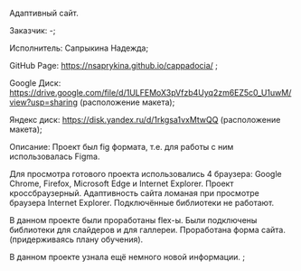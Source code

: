 Адаптивный сайт.

Заказчик: -;

Исполнитель: Сапрыкина Надежда;

GitHub Page: https://nsaprykina.github.io/cappadocia/ ;

Google Диск:  https://drive.google.com/file/d/1ULFEMoX3pVfzb4Uyq2zm6EZ5c0_U1uwM/view?usp=sharing (расположение макета);

Яндекс диск:  https://disk.yandex.ru/d/1rkgsa1vxMtwQQ (расположение макета);

Описание: Проект был fig формата, т.е. для работы с ним использовалась Figma.

Для просмотра готового проекта использовались 4 браузера: Google Chrome, Firefox, Microsoft Edge и Internet Explorer. Проект кроссбраузерный. Адаптивность сайта ломаная при просмотре браузера Internet Explorer. Подключённые библиотеки не работают.

В данном проекте были проработаны flex-ы. Были подключены библиотеки для слайдеров и для галлереи. Проработана форма сайта.(придерживаясь плану обучения).

В данном проекте узнала ещё немного новой информации. ;
